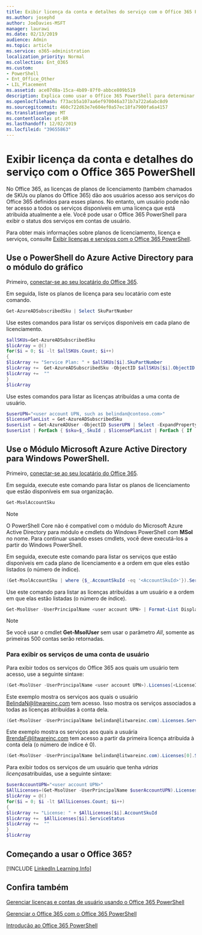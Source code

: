 ```yaml
---
title: Exibir licença da conta e detalhes do serviço com o Office 365 PowerShell
ms.author: josephd
author: JoeDavies-MSFT
manager: laurawi
ms.date: 02/13/2019
audience: Admin
ms.topic: article
ms.service: o365-administration
localization_priority: Normal
ms.collection: Ent_O365
ms.custom:
- PowerShell
- Ent_Office_Other
- LIL_Placement
ms.assetid: ace07d8a-15ca-4b89-87f0-abbce809b519
description: Explica como usar o Office 365 PowerShell para determinar os serviços do Office 365 que foram atribuídos aos usuários.
ms.openlocfilehash: f73acb5a107aa6ef970046a371b7a722a6abc8d9
ms.sourcegitcommit: 460c722d63e7e604ef0a57ec18fa7900fa6a4157
ms.translationtype: MT
ms.contentlocale: pt-BR
ms.lasthandoff: 12/02/2019
ms.locfileid: "39655863"
---
```

# <a name="view-account-license-and-service-details-with-office-365-powershell"></a>Exibir licença da conta e detalhes do serviço com o Office 365 PowerShell

No Office 365, as licenças de planos de licenciamento (também chamados de SKUs ou planos do Office 365) dão aos usuários acesso aos serviços do Office 365 definidos para esses planos. No entanto, um usuário pode não ter acesso a todos os serviços disponíveis em uma licença que está atribuída atualmente a ele. Você pode usar o Office 365 PowerShell para exibir o status dos serviços em contas de usuário. 

Para obter mais informações sobre planos de licenciamento, licença e serviços, consulte [Exibir licenças e serviços com o Office 365 PowerShell](view-licenses-and-services-with-office-365-powershell.md).

## <a name="use-the-azure-active-directory-powershell-for-graph-module"></a>Use o PowerShell do Azure Active Directory para o módulo do gráfico

Primeiro, [conectar-se ao seu locatário do Office 365](connect-to-office-365-powershell.md#connect-with-the-azure-active-directory-powershell-for-graph-module).
  
Em seguida, liste os planos de licença para seu locatário com este comando.

```powershell
Get-AzureADSubscribedSku | Select SkuPartNumber
```

Use estes comandos para listar os serviços disponíveis em cada plano de licenciamento.

```powershell
$allSKUs=Get-AzureADSubscribedSku
$licArray = @()
for($i = 0; $i -lt $allSKUs.Count; $i++)
{
$licArray += "Service Plan: " + $allSKUs[$i].SkuPartNumber
$licArray +=  Get-AzureADSubscribedSku -ObjectID $allSKUs[$i].ObjectID | Select -ExpandProperty ServicePlans
$licArray +=  ""
}
$licArray
```

Use estes comandos para listar as licenças atribuídas a uma conta de usuário.

```powershell
$userUPN="<user account UPN, such as belindan@contoso.com>"
$licensePlanList = Get-AzureADSubscribedSku
$userList = Get-AzureADUser -ObjectID $userUPN | Select -ExpandProperty AssignedLicenses | Select SkuID 
$userList | ForEach { $sku=$_.SkuId ; $licensePlanList | ForEach { If ( $sku -eq $_.ObjectId.substring($_.ObjectId.length - 36, 36) ) { Write-Host $_.SkuPartNumber } } }
```

## <a name="use-the-microsoft-azure-active-directory-module-for-windows-powershell"></a>Use o Módulo Microsoft Azure Active Directory para Windows PowerShell.

Primeiro, [conectar-se ao seu locatário do Office 365](connect-to-office-365-powershell.md#connect-with-the-microsoft-azure-active-directory-module-for-windows-powershell).

Em seguida, execute este comando para listar os planos de licenciamento que estão disponíveis em sua organização. 

```powershell
Get-MsolAccountSku
```
>[!Note]
>O PowerShell Core não é compatível com o módulo do Microsoft Azure Active Directory para módulo e cmdlets do Windows PowerShell com **MSol** no nome. Para continuar usando esses cmdlets, você deve executá-los a partir do Windows PowerShell.
>

Em seguida, execute este comando para listar os serviços que estão disponíveis em cada plano de licenciamento e a ordem em que eles estão listados (o número de índice).

```powershell
(Get-MsolAccountSku | where {$_.AccountSkuId -eq '<AccountSkuId>'}).ServiceStatus
```
  
Use este comando para listar as licenças atribuídas a um usuário e a ordem em que elas estão listadas (o número de índice).

```powershell
Get-MsolUser -UserPrincipalName <user account UPN> | Format-List DisplayName,Licenses
```

>[!Note]
>Se você usar o cmdlet **Get-MsolUser** sem usar o parâmetro _All_, somente as primeiras 500 contas serão retornadas.
>
   

### <a name="to-view-services-for-a-user-account"></a>Para exibir os serviços de uma conta de usuário

Para exibir todos os serviços do Office 365 aos quais um usuário tem acesso, use a seguinte sintaxe:
  
```powershell
(Get-MsolUser -UserPrincipalName <user account UPN>).Licenses[<LicenseIndexNumber>].ServiceStatus
```

Este exemplo mostra os serviços aos quais o usuário BelindaN@litwareinc.com tem acesso. Isso mostra os serviços associados a todas as licenças atribuídas à conta dela.
  
```powershell
(Get-MsolUser -UserPrincipalName belindan@litwareinc.com).Licenses.ServiceStatus
```

Este exemplo mostra os serviços aos quais a usuária BrendaF@litwareinc.com tem acesso a partir da primeira licença atribuída à conta dela (o número de índice é 0).
  
```powershell
(Get-MsolUser -UserPrincipalName belindan@litwareinc.com).Licenses[0].ServiceStatus
```

Para exibir todos os serviços de um usuário que tenha *várias licenças*atribuídas, use a seguinte sintaxe:

```powershell
$userAccountUPN="<user account UPN>"
$AllLicenses=(Get-MsolUser -UserPrincipalName $userAccountUPN).Licenses
$licArray = @()
for($i = 0; $i -lt $AllLicenses.Count; $i++)
{
$licArray += "License: " + $AllLicenses[$i].AccountSkuId
$licArray +=  $AllLicenses[$i].ServiceStatus
$licArray +=  ""
}
$licArray
```

  
## <a name="new-to-office-365"></a>Começando a usar o Office 365?

[!INCLUDE [LinkedIn Learning Info](../common/office/linkedin-learning-info.md)]

## <a name="see-also"></a>Confira também

[Gerenciar licenças e contas de usuário usando o Office 365 PowerShell](manage-user-accounts-and-licenses-with-office-365-powershell.md)
  
[Gerenciar o Office 365 com o Office 365 PowerShell](manage-office-365-with-office-365-powershell.md)
  
[Introdução ao Office 365 PowerShell](getting-started-with-office-365-powershell.md)
